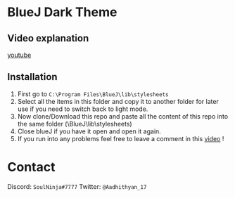 # BlueJ Dark Theme

## Video explanation
[youtube](https://www.youtube.com/watch?v=4xYQRZ4VHZg)

## Installation

1. First go to `C:\Program Files\BlueJ\lib\stylesheets`
2. Select all the items in this folder and copy it to another folder for later use if you need to switch back to light mode.
3. Now clone/Download this repo and paste all the content of this repo into the same folder (\BlueJ\lib\stylesheets)
4. Close blueJ if you have it open and open it again.
5. If you run into any problems feel free to leave a comment in this [video](https://www.youtube.com/watch?v=4xYQRZ4VHZg) !

# Contact
Discord: `SoulNinja#7777`
Twitter: `@Aadhithyan_17`
